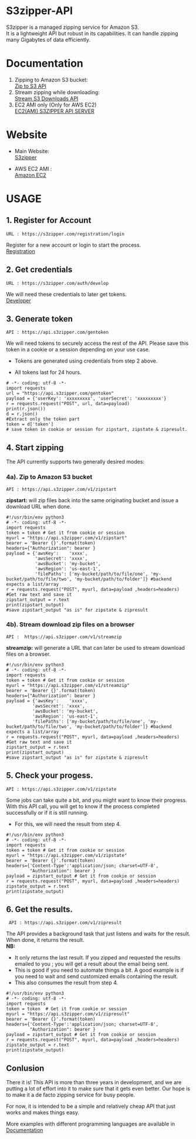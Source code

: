 # S3zipper-API
S3zipper is a managed zipping service for Amazon S3.  
It is a lightweight API but robust in its capabilities.
It can handle zipping many Gigabytes of data efficiently.

# Documentation
1. Zipping to Amazon S3 bucket:  
[Zip to S3 API](https://docs.s3zipper.com/#23fc2566-464e-bcf7-1e0d-614dd77290df)
2. Stream zipping while downloading:  
[Stream S3 Downloads API](https://docs.s3zipper.com/#1c290c02-8c67-14d7-6fee-3912dca4abbf)
3. EC2 AMI only (Only for AWS EC2)  
[EC2(AMI) S3ZIPPER API SERVER](https://docs.s3zipper.com/#bd260c71-5f11-4a05-a07b-6e489ca8cb7d)

# Website
- Main Website:  
[S3zipper](https://s3zipper.com/)

- AWS EC2 AMI :  
[Amazon EC2](https://aws.amazon.com/marketplace/pp/B0727QDVXV)

# USAGE

## 1. Register for Account
``` URL : https://s3zipper.com/registration/login ```

Register for a new account or login to start the process.  
[Registration](https://s3zipper.com/registration/login)

## 2. Get credentials
``` URL : https://s3zipper.com/auth/develop ```  

We will need these credentials to later get tokens.  
[Developer](https://s3zipper.com/auth/develop)

## 3. Generate token
```API : https://api.s3zipper.com/gentoken```  

We will need tokens to securely access the rest of the API. Please save this token in a cookie or a session depending on your use case.

- Tokens are generated using credentials from step 2 above.

- All tokens last for 24 hours.

```
# -*- coding: utf-8 -*-
import requests
url = "https://api.s3zipper.com/gentoken"
payload = {'userKey': 'xxxxxxxxx', 'userSecret': 'xxxxxxxxx'} 
r = requests.request("POST", url, data=payload)
print(r.json())
d = r.json()
#Extract only the token part
token = d['token']
# save token in cookie or session for zipstart, zipstate & zipresult.

```

## 4. Start zipping
The API currently supports two generally desired modes:  
### 4a). Zip to Amazon S3 bucket  
 ``` API : https://api.s3zipper.com/v1/zipstart  ```    

**zipstart:**  will zip files back into the same originating bucket and issue a download URL when done.

```
#!/usr/bin/env python3
# -*- coding: utf-8 -*-
import requests
token = token # Get it from cookie or session
myurl = "https://api.s3zipper.com/v1/zipstart"
bearer = 'Bearer {}'.format(token)
headers={"Authorization": bearer }
payload = {'awsKey':    'xxxx',
           'awsSecret': 'xxxx',
           'awsBucket': 'my-bucket',
           'awsRegion': 'us-east-1',
           'filePaths': ['my-bucket/path/to/file/one', 'my-bucket/path/to/file/two', 'my-bucket/path/to/folder']} #backend expects a list/array
r = requests.request("POST", myurl, data=payload ,headers=headers)
#Get raw text and save it
zipstart_output = r.text
print(zipstart_output)
#save zipstart_output "as is" for zipstate & zipresult

```

### 4b). Stream download zip files on a browser
``` API :  https://api.s3zipper.com/v1/streamzip ```

 **streamzip:**  will generate a URL that can later be used to stream download files on a browser.

 ```
#!/usr/bin/env python3
# -*- coding: utf-8 -*-
import requests
token = token # Get it from cookie or session
myurl = "https://api.s3zipper.com/v1/streamzip"
bearer = 'Bearer {}'.format(token)
headers={"Authorization": bearer }
payload = {'awsKey':    'xxxx',
           'awsSecret': 'xxxx',
           'awsBucket': 'my-bucket',
           'awsRegion': 'us-east-1',
           'filePaths': ['my-bucket/path/to/file/one', 'my-bucket/path/to/file/two', 'my-bucket/path/to/folder']} #backend expects a list/array
r = requests.request("POST", myurl, data=payload ,headers=headers)
#Get raw text and save it
zipstart_output = r.text
print(zipstart_output)
#save zipstart_output "as is" for zipstate & zipresult

 ```

## 5. Check your progess.
``` API : https://api.s3zipper.com/v1/zipstate ```

Some jobs can take quite a bit, and you might want to know their progress.  With this API call, you will get to know if the process completed successfully or if it is still running.
- For this, we will need the result from step 4.

```
#!/usr/bin/env python3
# -*- coding: utf-8 -*-
import requests
token = token # Get it from cookie or session
myurl = "https://api.s3zipper.com/v1/zipstate"
bearer = 'Bearer {}'.format(token)
headers={'Content-Type':'application/json; charset=UTF-8',
         "Authorization": bearer }
payload = zipstart_output # Get it from cookie or session
r = requests.request("POST", myurl, data=payload ,headers=headers)
zipstate_output = r.text
print(zipstate_output)

```

## 6. Get the results.  
``` API : https://api.s3zipper.com/v1/zipresult```  

The API provides a background task that just listens and waits for the result. When done, it returns the result.   
**NB:**  
- It only returns the last result. If you zipped and requested the results emailed to you ; you will get a result about the email being sent.
- This is good if you need to automate things a bit. A good example is if you need to wait and send customized emails containing the result.
- This also consumes the result from step 4.

```
#!/usr/bin/env python3
# -*- coding: utf-8 -*-
import requests
token = token  # Get it from cookie or session
myurl = "https://api.s3zipper.com/v1/zipresult"
bearer = 'Bearer {}'.format(token)
headers={'Content-Type':'application/json; charset=UTF-8',
         "Authorization": bearer }
payload = zipstart_output # Get it from cookie or session
r = requests.request("POST", myurl, data=payload ,headers=headers)
zipstate_output = r.text
print(zipstate_output)

```

## Conlusion

There it is! This API is more than three years in development, and we are putting a lot of effort into it to make sure that it gets even better. Our hope is to make it a de facto zipping service for busy people.

For now, it is intended to be a simple and relatively cheap API that just works and makes things easy.

More examples with different programming languages are available in [Documentation](https://docs.s3zipper.com/)
